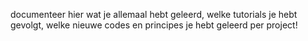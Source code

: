documenteer hier wat je allemaal hebt geleerd, welke tutorials je hebt gevolgt, welke nieuwe codes en principes je hebt geleerd per project!
